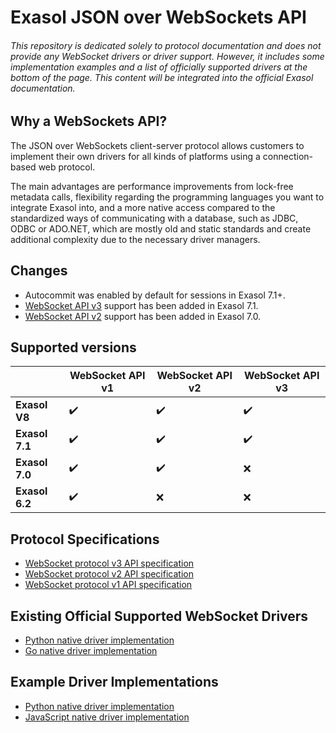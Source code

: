 # Exasol JSON over WebSockets API

###### This repository is dedicated solely to protocol documentation and does not provide any WebSocket drivers or driver support. However, it includes some implementation examples and a list of officially supported drivers at the bottom of the page. This content will be integrated into the official Exasol documentation.

## Why a WebSockets API?

The JSON over WebSockets client-server protocol allows customers to 
implement their own drivers for all kinds of platforms using a 
connection-based web protocol. 

The main advantages are performance improvements from lock-free metadata calls, flexibility regarding the programming languages 
you want to integrate Exasol into, and a more native access compared to 
the standardized ways of communicating with a database, such as JDBC, 
ODBC or ADO.NET, which are mostly old and static standards and create
additional complexity due to the necessary driver managers.

## Changes
* Autocommit was enabled by default for sessions in Exasol 7.1+.
* [WebSocket API v3](docs/WebsocketAPIV3.md) support has been added in Exasol 7.1.
* [WebSocket API v2](docs/WebsocketAPIV2.md) support has been added in Exasol 7.0.

## Supported versions
| | WebSocket API v1 | WebSocket API v2 | WebSocket API v3 |
| --- | --- | --- | --- |
| **Exasol V8** | :heavy_check_mark: | :heavy_check_mark: | :heavy_check_mark: |
| **Exasol 7.1** | :heavy_check_mark: | :heavy_check_mark: | :heavy_check_mark: |
| **Exasol 7.0** | :heavy_check_mark: | :heavy_check_mark: | :x: |
| **Exasol 6.2** | :heavy_check_mark: | :x: | :x: |

## Protocol Specifications
* [WebSocket protocol v3 API specification](docs/WebsocketAPIV3.md)
* [WebSocket protocol v2 API specification](docs/WebsocketAPIV2.md)
* [WebSocket protocol v1 API specification](docs/WebsocketAPIV1.md)

## Existing Official Supported WebSocket Drivers
* [Python native driver implementation](https://github.com/exasol/pyexasol)
* [Go native driver implementation](https://github.com/exasol/exasol-driver-go)

## Example Driver Implementations
* [Python native driver implementation](python/)
* [JavaScript native driver implementation](javascript/)

